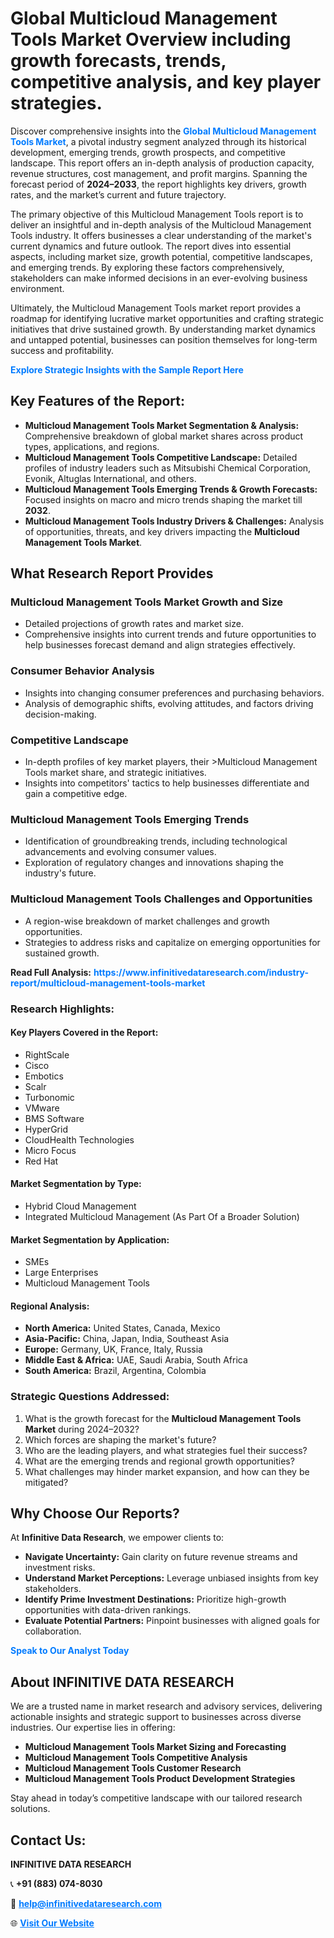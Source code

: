 <h1>Global Multicloud Management Tools Market Overview including growth forecasts, trends, competitive analysis, and key player strategies.</h1>
<p>
Discover comprehensive insights into the 
<a href="https://www.infinitivedataresearch.com/industry-report/multicloud-management-tools-market" rel="dofollow" style="color: #007BFF; text-decoration: none;"><strong>Global Multicloud Management Tools Market</strong></a>, a pivotal industry segment analyzed through its historical development, emerging trends, growth prospects, and competitive landscape. This report offers an in-depth analysis of production capacity, revenue structures, cost management, and profit margins. Spanning the forecast period of <strong>2024–2033</strong>, the report highlights key drivers, growth rates, and the market’s current and future trajectory.
</p>
<p>
The primary objective of this Multicloud Management Tools report is to deliver an insightful and in-depth analysis of the Multicloud Management Tools industry. It offers businesses a clear understanding of the market's current dynamics and future outlook. The report dives into essential aspects, including market size, growth potential, competitive landscapes, and emerging trends. By exploring these factors comprehensively, stakeholders can make informed decisions in an ever-evolving business environment.
</p>
<p>
Ultimately, the Multicloud Management Tools market report provides a roadmap for identifying lucrative market opportunities and crafting strategic initiatives that drive sustained growth. By understanding market dynamics and untapped potential, businesses can position themselves for long-term success and profitability.
</p>
<p>
<a href="https://www.infinitivedataresearch.com/request-sample/reportId=103586" style="color: #007BFF; text-decoration: none;"><strong>Explore Strategic Insights with the Sample Report Here</strong></a>
</p>

<h2>Key Features of the Report:</h2>
<ul>
<li><strong>Multicloud Management Tools Market Segmentation & Analysis:</strong> Comprehensive breakdown of global market shares across product types, applications, and regions.</li>
<li><strong>Multicloud Management Tools Competitive Landscape:</strong> Detailed profiles of industry leaders such as Mitsubishi Chemical Corporation, Evonik, Altuglas International, and others.</li>
<li><strong>Multicloud Management Tools Emerging Trends & Growth Forecasts:</strong> Focused insights on macro and micro trends shaping the market till <strong>2032</strong>.</li>
<li><strong>Multicloud Management Tools Industry Drivers & Challenges:</strong> Analysis of opportunities, threats, and key drivers impacting the <strong>Multicloud Management Tools Market</strong>.</li>
</ul>

<h2>What Research Report Provides</h2>
<h3>Multicloud Management Tools Market Growth and Size</h3>
<ul>
<li>Detailed projections of growth rates and market size.</li>
<li>Comprehensive insights into current trends and future opportunities to help businesses forecast demand and align strategies effectively.</li>
</ul>

<h3>Consumer Behavior Analysis</h3>
<ul>
<li>Insights into changing consumer preferences and purchasing behaviors.</li>
<li>Analysis of demographic shifts, evolving attitudes, and factors driving decision-making.</li>
</ul>

<h3>Competitive Landscape</h3>
<ul>
<li>In-depth profiles of key market players, their >Multicloud Management Tools market share, and strategic initiatives.</li>
<li>Insights into competitors' tactics to help businesses differentiate and gain a competitive edge.</li>
</ul>

<h3>Multicloud Management Tools Emerging Trends</h3>
<ul>
<li>Identification of groundbreaking trends, including technological advancements and evolving consumer values.</li>
<li>Exploration of regulatory changes and innovations shaping the industry's future.</li>
</ul>

<h3>Multicloud Management Tools Challenges and Opportunities</h3>
<ul>
<li>A region-wise breakdown of market challenges and growth opportunities.</li>
<li>Strategies to address risks and capitalize on emerging opportunities for sustained growth.</li>
</ul>
<p><strong>Read Full Analysis:</strong> <a href="https://www.infinitivedataresearch.com/industry-report/multicloud-management-tools-market" rel="dofollow" style="color: #007BFF; text-decoration: none;"><strong>https://www.infinitivedataresearch.com/industry-report/multicloud-management-tools-market</strong></a></p>
<h3>Research Highlights:</h3>
<h4>Key Players Covered in the Report:</h4>
<ul><li>RightScale</li><li>Cisco</li><li>Embotics</li><li>Scalr</li><li>Turbonomic</li><li>VMware</li><li>BMS Software</li><li>HyperGrid</li><li>CloudHealth Technologies</li><li>Micro Focus</li><li>Red Hat</li></ul>
<h4>Market Segmentation by Type:</h4>
<ul><li>Hybrid Cloud Management</li><li>Integrated Multicloud Management (As Part Of a Broader Solution)</li></ul>
<h4>Market Segmentation by Application:</h4>
<ul><li>SMEs</li><li>Large Enterprises</li><li>Multicloud Management Tools</li></ul>

<h4>Regional Analysis:</h4>
<ul>
<li><strong>North America:</strong> United States, Canada, Mexico</li>
<li><strong>Asia-Pacific:</strong> China, Japan, India, Southeast Asia</li>
<li><strong>Europe:</strong> Germany, UK, France, Italy, Russia</li>
<li><strong>Middle East & Africa:</strong> UAE, Saudi Arabia, South Africa</li>
<li><strong>South America:</strong> Brazil, Argentina, Colombia</li>
</ul>

<h3>Strategic Questions Addressed:</h3>
<ol>
<li>What is the growth forecast for the <strong>Multicloud Management Tools Market</strong> during 2024–2032?</li>
<li>Which forces are shaping the market's future?</li>
<li>Who are the leading players, and what strategies fuel their success?</li>
<li>What are the emerging trends and regional growth opportunities?</li>
<li>What challenges may hinder market expansion, and how can they be mitigated?</li>
</ol>

<h2>Why Choose Our Reports?</h2>
<p>At <strong>Infinitive Data Research</strong>, we empower clients to:</p>
<ul>
<li><strong>Navigate Uncertainty:</strong> Gain clarity on future revenue streams and investment risks.</li>
<li><strong>Understand Market Perceptions:</strong> Leverage unbiased insights from key stakeholders.</li>
<li><strong>Identify Prime Investment Destinations:</strong> Prioritize high-growth opportunities with data-driven rankings.</li>
<li><strong>Evaluate Potential Partners:</strong> Pinpoint businesses with aligned goals for collaboration.</li>
</ul>
<p><a href="https://www.infinitivedataresearch.com/industry-report/multicloud-management-tools-market" rel="dofollow" style="color: #007BFF; text-decoration: none;"><strong>Speak to Our Analyst Today</strong></a></p>

<h2>About INFINITIVE DATA RESEARCH</h2>
<p>We are a trusted name in market research and advisory services, delivering actionable insights and strategic support to businesses across diverse industries. Our expertise lies in offering:</p>
<ul>
<li><strong>Multicloud Management Tools Market Sizing and Forecasting</strong></li>
<li><strong>Multicloud Management Tools Competitive Analysis</strong></li>
<li><strong>Multicloud Management Tools Customer Research</strong></li>
<li><strong>Multicloud Management Tools Product Development Strategies</strong></li>
</ul>
<p>Stay ahead in today’s competitive landscape with our tailored research solutions.</p>

<h2>Contact Us:</h2>
<p><strong>INFINITIVE DATA RESEARCH</strong></p>
<p>📞 <strong>+91 (883) 074-8030</strong></p>
<p>📧 <strong><a href="mailto:help@infinitivedataresearch.com" style="color: #007BFF;">help@infinitivedataresearch.com</a></strong></p>
<p>🌐 <strong><a href="https://www.infinitivedataresearch.com" rel="dofollow" style="color: #007BFF;">Visit Our Website</a></strong></p>